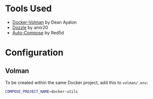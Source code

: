 # Tools Used
- [Docker-Volman](https://github.com/deanayalon/docker-volman) by Dean Ayalon
- [Dozzle](https://dozzle.dev/) by amir20
- [Auto-Compose](https://github.com/Red5d/docker-autocompose) by Red5d

# Configuration
## Volman
To be created within the same Docker project, add this to `volman/.env`:
```sh
COMPOSE_PROJECT_NAME=docker-utils
```